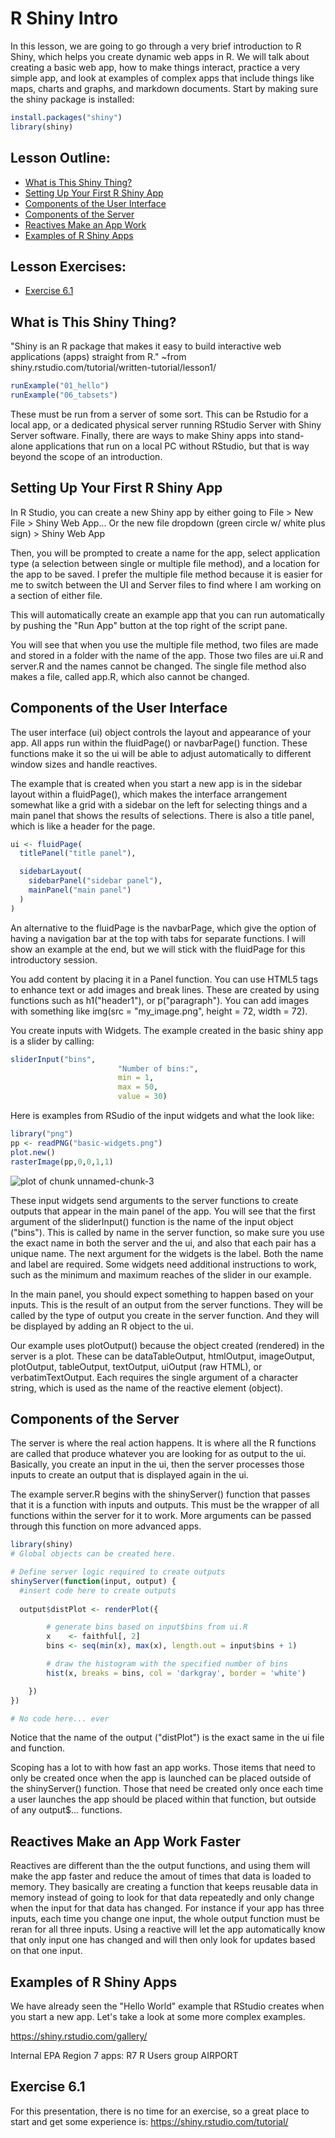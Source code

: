 


# R Shiny Intro

In this lesson, we are going to go through a very brief introduction to R Shiny, which helps you create dynamic web apps in R. We will talk about creating a basic web app, how to make things interact, practice a very simple app, and look at examples of complex apps that include things like maps, charts and graphs, and markdown documents. Start by making sure the shiny package is installed:


```r
install.packages("shiny")
library(shiny)
```

## Lesson Outline:

- [What is This Shiny Thing?](#What-is-This-Shiny-Thing)
- [Setting Up Your First R Shiny App](#Setting-Up-Your-First_R_Shiny-App)
- [Components of the User Interface](#Components-of-the-User-Interface)
- [Components of the Server](#Component-of-the-Server)
- [Reactives Make an App Work](#Reactives-Make-an-App_Work)
- [Examples of R Shiny Apps](#Examples-of-R_Shiny-Apps)

## Lesson Exercises:
- [Exercise 6.1](#Exercise-61)

## What is This Shiny Thing?

"Shiny is an R package that makes it easy to build interactive web applications (apps) straight from R." ~from shiny.rstudio.com/tutorial/written-tutorial/lesson1/


```r
runExample("01_hello")
runExample("06_tabsets")
```

These must be run from a server of some sort. This can be Rstudio for a local app, or a dedicated physical server running RStudio Server with Shiny Server software. Finally, there are ways to make Shiny apps into stand-alone applications that run on a local PC without RStudio, but that is way beyond the scope of an introduction.

## Setting Up Your First R Shiny App

In R Studio, you can create a new Shiny app by either going to File > New File > Shiny Web App...
Or the new file dropdown (green circle w/ white plus sign) > Shiny Web App

Then, you will be prompted to create a name for the app, select application type (a selection between single or multiple file method), and a location for the app to be saved. I prefer the multiple file method because it is easier for me to switch between the UI and Server files to find where I am working on a section of either file.

This will automatically create an example app that you can run automatically by pushing the "Run App" button at the top right of the script pane.

You will see that when you use the multiple file method, two files are made and stored in a folder with the name of the app. Those two files are ui.R and server.R and the names cannot be changed.
The single file method also makes a file, called app.R, which also cannot be changed.

## Components of the User Interface

The user interface (ui) object controls the layout and appearance of your app. All apps run within the fluidPage() or navbarPage() function. These functions make it so the ui will be able to adjust automatically to different window sizes and handle reactives. 

The example that is created when you start a new app is in the sidebar layout within a fluidPage(), which makes the interface arrangement somewhat like a grid with a sidebar on the left for selecting things and a main panel that shows the results of selections. There is also a title panel, which is like a header for the page.


```r
ui <- fluidPage(
  titlePanel("title panel"),

  sidebarLayout(
    sidebarPanel("sidebar panel"),
    mainPanel("main panel")
  )
)
```

An alternative to the fluidPage is the navbarPage, which give the option of having a navigation bar at the top with tabs for separate functions. I will show an example at the end, but we will stick with the fluidPage for this introductory session.

You add content by placing it in a Panel function. You can use HTML5 tags to enhance text or add images and break lines. These are created by using functions such as h1("header1"), or p("paragraph"). You can add images with something like img(src = "my_image.png", height = 72, width = 72).

You create inputs with Widgets. The example created in the basic shiny app is a slider by calling:


```r
sliderInput("bins",
                        "Number of bins:",
                        min = 1,
                        max = 50,
                        value = 30)
```

Here is examples from RSudio of the input widgets and what the look like:


```r
library("png")
pp <- readPNG("basic-widgets.png")
plot.new() 
rasterImage(pp,0,0,1,1)
```

![plot of chunk unnamed-chunk-3](figures/unnamed-chunk-3-1.png)

These input widgets send arguments to the server functions to create outputs that appear in the main panel of the app. You will see that the first argument of the sliderInput() function is the name of the input object ("bins"). This is called by name in the server function, so make sure you use the exact name in both the server and the ui, and also that each pair has a unique name. The next argument for the widgets is the label. Both the name and label are required. Some widgets need additional instructions to work, such as the minimum and maximum reaches of the slider in our example.

In the main panel, you should expect something to happen based on your inputs. This is the result of an output from the server functions. They will be called by the type of output you create in the server function. And they will be displayed by adding an R object to the ui.

Our example uses plotOutput() because the object created (rendered) in the server is a plot. These can be dataTableOutput, htmlOutput, imageOutput, plotOutput, tableOutput, textOutput, uiOutput (raw HTML), or verbatimTextOutput. Each requires the single argument of a character string, which is used as the name of the reactive element (object).

## Components of the Server

The server is where the real action happens. It is where all the R functions are called that produce whatever you are looking for as output to the ui. Basically, you create an input in the ui, then the server processes those inputs to create an output that is displayed again in the ui.

The example server.R begins with the shinyServer() function that passes that it is a function with inputs and outputs. This must be the wrapper of all functions within the server for it to work. More arguments can be passed through this function on more advanced apps.


```r
library(shiny)
# Global objects can be created here.

# Define server logic required to create outputs
shinyServer(function(input, output) {
  #insert code here to create outputs
    
  output$distPlot <- renderPlot({

        # generate bins based on input$bins from ui.R
        x    <- faithful[, 2]
        bins <- seq(min(x), max(x), length.out = input$bins + 1)

        # draw the histogram with the specified number of bins
        hist(x, breaks = bins, col = 'darkgray', border = 'white')

    })
})

# No code here... ever
```

Notice that the name of the output ("distPlot") is the exact same in the ui file and function.

Scoping has a lot to with how fast an app works. Those items that need to only be created once when the app is launched can be placed outside of the shinyServer() function. Those that need be created only once each time a user launches the app should be placed within that function, but outside of any output$... functions.

## Reactives Make an App Work Faster

Reactives are different than the the output functions, and using them will make the app faster and reduce the amout of times that data is loaded to memory. They basically are creating a function that keeps reusable data in memory instead of going to look for that data repeatedly and only change when the input for that data has changed. For instance if your app has three inputs, each time you change one input, the whole output function must be reran for all three inputs. Using a reactive will let the app automatically know that only input one has changed and will then only look for updates based on that one input.

## Examples of R Shiny Apps

We have already seen the "Hello World" example that RStudio creates when you start a new app.
Let's take a look at some more complex examples.

https://shiny.rstudio.com/gallery/

Internal EPA Region 7 apps:
R7 R Users group
AIRPORT

## Exercise 6.1

For this presentation, there is no time for an exercise, so a great place to start and get some experience is:
https://shiny.rstudio.com/tutorial/
